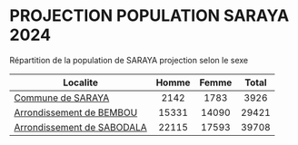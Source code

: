 # PROJECTION POPULATION SARAYA 2024
	
Répartition de la population de SARAYA projection selon le sexe
	
| Localite  | Homme | Femme | Total |
| --------- |:-----:|:-----:|:-----:|
| [Commune de SARAYA](SARAYA) | 2142 | 1783 | 3926 |
| [Arrondissement de BEMBOU](BEMBOU) | 15331 | 14090 | 29421 |
| [Arrondissement de SABODALA](SABODALA) | 22115 | 17593 | 39708 |
